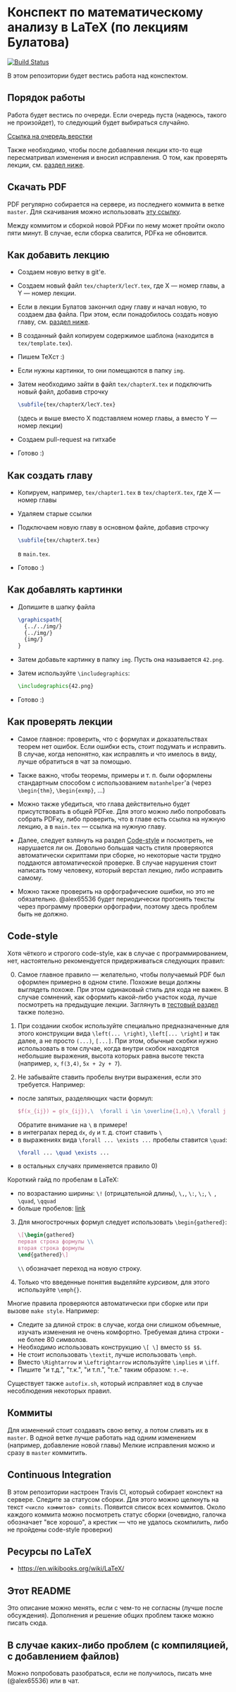 ﻿# Конспект по математическому анализу в LaTeX (по лекциям Булатова)

[![Build Status](https://travis-ci.com/alex65536/bulatov-lectures-2.svg?token=jpeNqaJZZxa4oU5dqJk8&branch=master)](https://travis-ci.com/alex65536/bulatov-lectures-2)

В этом репозитории будет вестись работа над конспектом.

## Порядок работы

Работа будет вестись по очереди. Если очередь пуста (надеюсь, такого не
произойдет), то следующий будет выбираться случайно.

[Ссылка на очередь верстки](https://github.com/alex65536/bulatov-lectures-2/projects/1)

Также необходимо, чтобы после добавления лекции кто-то еще
пересматривал изменения и вносил исправления. О том, как проверять лекции, см.
[раздел ниже](#как-проверять-лекции).

## Скачать PDF

PDF регулярно собирается на сервере, из последнего коммита в ветке `master`.
Для скачивания можно использовать
[эту ссылку](https://github.com/alex65536/bulatov-lectures-2/releases/download/latest/bulatov2.pdf).

Между коммитом и сборкой новой PDFки по нему может пройти около пяти минут.
В случае, если сборка свалится, PDFка не обновится.

## Как добавить лекцию

* Создаем новую ветку в git'е.

* Создаем новый файл `tex/chapterX/lecY.tex`, где X &mdash; номер главы,
а Y &mdash; номер лекции.

* Если в лекции Булатов закончил одну главу и начал новую, то создаем два файла.
При этом, если понадобилось создать новую главу, см.
[раздел ниже](#как-создать-главу).

* В созданный файл копируем содержимое шаблона (находится в
`tex/template.tex`).

* Пишем TeXст :)

* Если нужны картинки, то они помещаются в папку `img`.

* Затем необходимо зайти в файл `tex/chapterX.tex` и подключить новый файл,
добавив строчку

  ```tex
  \subfile{tex/chapterX/lecY.tex}
  ```
  
  (здесь и выше вместо X подставляем номер главы, а вместо Y &mdash; номер лекции)

* Создаем pull-request на гитхабе

* Готово :)

## Как создать главу

* Копируем, например, `tex/chapter1.tex` в `tex/chapterX.tex`, где X &mdash;
номер главы

* Удаляем старые ссылки

* Подключаем новую главу в основном файле, добавив строчку

  ```tex
  \subfile{tex/chapterX.tex}
  ```
  
  в `main.tex`.
  
* Готово :)

## Как добавлять картинки

* Допишите в шапку файла
  
  ```tex
  \graphicspath{
    {../../img/}
    {../img/}
    {img/}
  }
  ```
* Затем добавьте картинку в папку `img`. Пусть она называется `42.png`.

* Затем используйте `\includegraphics`:

  ```tex
  \includegraphics{42.png}
  ```
  
* Готово :)

## Как проверять лекции

* Самое главное: проверить, что с формулах и доказательствах теорем нет ошибок.
Если ошибки есть, стоит подумать и исправить. В случае, когда непонятно, как
исправлять и что имелось в виду, лучше обратиться в чат за помощью.

* Также важно, чтобы теоремы, примеры и т. п. были оформлены стандартным способом
с использованием `matanhelper`'а (через `\begin{thm}`, `\begin{exmp}`, ...)

* Можно также убедиться, что глава действительно будет присутствовать в общей PDFке.
Для этого можно либо попробовать собрать PDFку, либо проверить, что в главе есть
ссылка на нужную лекцию, а в `main.tex` &mdash; ссылка на нужную главу.

* Далее, следует взлянуть на раздел [Code-style](#code-style) и посмотреть, не
нарушается ли он. Довольно большая часть стиля проверяются автоматически скриптами
при сборке, но некоторые части трудно поддаются автоматической проверке. В случае
нарушения стоит написать тому человеку, который верстал лекцию, либо исправить самому.

* Можно также проверить на орфографические ошибки, но это не обязательно. @alex65536
будет периодически прогонять тексты через программу проверки орфографии, поэтому здесь
проблем быть не должно.

## Code-style

Хотя чёткого и строгого code-style, как в случае с программированием, нет,
настоятельно рекомендуется придерживаться следующих правил:

0) Самое главное правило &mdash; желательно, чтобы получаемый PDF был оформлен примерно
в одном стиле. Похожие вещи должны выглядеть похоже. При этом одинаковый стиль для кода
не важен. В случае сомнений, как оформить какой-либо участок кода, лучше посмотреть на
предыдущие лекции. Заглянуть в
[тестовый раздел](https://github.com/alex65536/bulatov-lectures-2/blob/master/tex/chapter_test/lec0.tex)
также полезно.

1) При создании скобок используйте специально предназначенные для этого 
конструкции вида `\left(... \right)`, `\left[... \right]` и так далее,
а не просто `(...)`, `[...]`. При этом, обычные скобки нужно использовать в том случае,
когда внутри скобок находятся небольшие выражения, высота которых равна высоте
текста (например, `x`, `f(3,4)`, `5x + 2y + 7`).

2) Не забывайте ставить пробелы внутри выражения, если это требуется. Например:
  - после запятых, разделяющих части формул:
    ```tex
    $f(x_{ij}) = g(x_{ij}),\  \forall i \in \overline{1,n},\ \forall j \in \overline{1,m}$
    ```  
    Обратите внимание на `\` в примере!
  - в интегралах перед `dx`, `dy` и т. д. стоит ставить `\`
  - в выражениях вида `\forall ... \exists ...` пробелы ставится `\quad`:
    ```tex
    \forall ... \quad \exists ...
    ```
  - в остальных случаях применяется правило 0)

Короткий гайд по пробелам в LaTeX:

- по возрастанию ширины: `\!` (отрицательной длины), `\,`, `\:`, `\;`, `\ `, `\quad`, `\qquad`
- больше пробелов: [link](https://tex.stackexchange.com/questions/74353/what-commands-are-there-for-horizontal-spacing/74354#74354)

3) Для многострочных формул следует использовать `\begin{gathered}`:
   ```tex
   \[\begin{gathered}
   первая строка формулы \\
   вторая строка формулы
   \end{gathered}\]
   ```
   `\\` обозначает переход на новую строку.

4) Только что введенные понятия выделяйте _курсивом_, для этого используйте `\emph{}`.
   
Многие правила проверяются автоматически при сборке или при вызове `make style`. Например:
- Следите за длиной строк: в случае, когда они слишком объемные, изучать
изменения не очень комфортно. Требуемая длина строки - не более 80 символов.
- Необходимо использовать конструкцию `\[ \]` вместо `$$ $$`.
- Не стоит использовать `\textit`, лучше использовать `\emph`.
- Вместо `\Rightarrow` и `\Leftrightarrow` используйте `\implies` и `\iff`.
- Пишите "и т.д.", "т.к.", "и т.п.", "т.е." таким образом: `т.~е.`  

Существует также `autofix.sh`, который исправляет код в случае несоблюдения некоторых правил.

## Коммиты

Для изменений стоит создавать свою ветку, а потом сливать их в `master`.
В одной ветке лучше работать над одним изменением
(например, добавление новой главы)
Мелкие исправления можно и сразу в `master` коммитить.

## Continuous Integration

В этом репозитории настроен Travis CI, который собирает конспект на сервере.
Следите за статусом сборки. Для этого можно щелкнуть на текст
`<число коммитов> commits`. Появится список всех коммитов. Около каждого коммита
можно посмотреть статус сборки (очевидно, галочка обозначает "все хорошо", а
крестик &mdash; что не удалось скомпилить, либо не пройдены code-style проверки)

## Ресурсы по LaTeX

* https://en.wikibooks.org/wiki/LaTeX/

## Этот README

Это описание можно менять, если с чем-то не согласны (лучше после обсуждения).
Дополнения и решение общих проблем также можно писать сюда.

## В случае каких-либо проблем (с компиляцией, с добавлением файлов)

Можно попробовать разобраться, если не получилось,
писать мне (@alex65536) или в чат.
